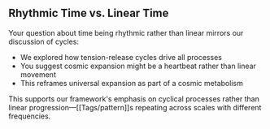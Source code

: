 ## Rhythmic Time vs. Linear Time

Your question about time being rhythmic rather than linear mirrors our discussion of cycles:

- We explored how tension-release cycles drive all processes
- You suggest cosmic expansion might be a heartbeat rather than linear movement
- This reframes universal expansion as part of a cosmic metabolism

This supports our framework's emphasis on cyclical processes rather than linear progression—[[Tags/pattern]]s repeating across scales with different frequencies.